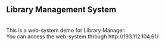 ## Library Management System
<br>
This is a web-system demo for Library Manager.<br>
You can access the web-system through http://193.112.104.61/
